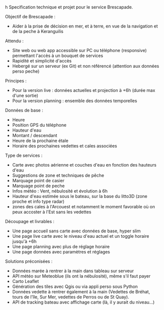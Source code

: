 h
Specification technique et projet pour le service Brescapade. 

Objectif de Brescapade : 
- Aider à la prise de décision en mer, et à terre, en vue de la navigation et de la peche à Keranguilis

Attendu : 
- Site web ou web app accessible sur PC ou téléphone (responsive) permettant l'accès à un bouquet de services
- Rapidité et simplicité d'accès
- Hebergé sur un serveur (ex Git) et non référencé (attention aux données perso peche)
 
Principes : 
- Pour la version live : données actuelles et projection à +6h (durée max d'une sortie)
- Pour la version planning : ensemble des données temporelles

Données de base : 
- Heure
- Position GPS du téléphone
- Hauteur d'eau
- Montant / descendant
- Heure de la prochaine étale
- Horaire des prochaines vedettes et cales associées

Type de services : 
- Carte avec photos aérienne et couches d'eau en fonction des hauteurs d'eau
- Suggestions de zone et techniques de pêche
- Marquage point de casier
- Marquage point de peche
- Infos météo : Vent, nébulosité et évolution à 6h
- Hauteur d'eau estimée sous le bateau, sur la base du litto3D (zone proche et info type radar)
- zones des cales à l'Arcouest et notamment le moment favorable où on peux accoster à l'Est sans les vedettes

Découpage et livrables : 
- Une page accueil sans carte avec données de base, hyper slim
- Une page live carte avec le niveau d'eau actuel et un toggle horaire jusqu'à +6h
- Une page planning avec plus de réglage horaire
- Une page données avec paramètres et réglages

Solutions préconisées :
- Données marée à rentrer à la main dans tableau sur serveur
- API météo sur Meteoblue (ils ont la nébulosité), même s'il faut payer
- Carto Leaflet
- Génération des tiles avec Qgis ou via appli perso sous Python
- Données vedette à rentrer également à la main (Vedettes de Bréhat, tours de l'île, Sur Mer, vedettes de Perros ou de St Quay).
- API de tracking bateau avec affichage carte (là, il y aurait du niveau...)  
  
